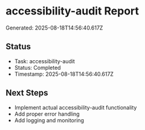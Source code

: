 # accessibility-audit Report

Generated: 2025-08-18T14:56:40.617Z

## Status
- Task: accessibility-audit
- Status: Completed
- Timestamp: 2025-08-18T14:56:40.617Z

## Next Steps
- Implement actual accessibility-audit functionality
- Add proper error handling
- Add logging and monitoring
